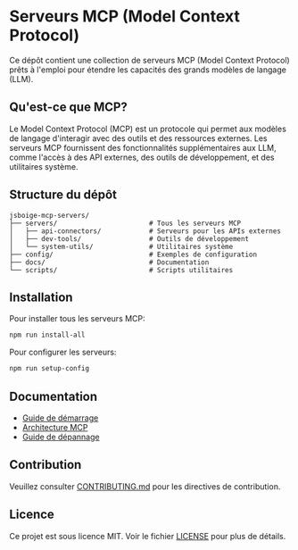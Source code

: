 # Serveurs MCP (Model Context Protocol)

Ce dépôt contient une collection de serveurs MCP (Model Context Protocol) prêts à l'emploi pour étendre les capacités des grands modèles de langage (LLM).

## Qu'est-ce que MCP?

Le Model Context Protocol (MCP) est un protocole qui permet aux modèles de langage d'interagir avec des outils et des ressources externes. Les serveurs MCP fournissent des fonctionnalités supplémentaires aux LLM, comme l'accès à des API externes, des outils de développement, et des utilitaires système.

## Structure du dépôt

```
jsboige-mcp-servers/
├── servers/                       # Tous les serveurs MCP
│   ├── api-connectors/            # Serveurs pour les APIs externes
│   ├── dev-tools/                 # Outils de développement
│   └── system-utils/              # Utilitaires système
├── config/                        # Exemples de configuration
├── docs/                          # Documentation
└── scripts/                       # Scripts utilitaires
```

## Installation

Pour installer tous les serveurs MCP:

```bash
npm run install-all
```

Pour configurer les serveurs:

```bash
npm run setup-config
```

## Documentation

- [Guide de démarrage](docs/getting-started.md)
- [Architecture MCP](docs/architecture.md)
- [Guide de dépannage](docs/troubleshooting.md)

## Contribution

Veuillez consulter [CONTRIBUTING.md](CONTRIBUTING.md) pour les directives de contribution.

## Licence

Ce projet est sous licence MIT. Voir le fichier [LICENSE](LICENSE) pour plus de détails.
